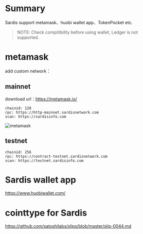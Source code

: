 # Summary

Sardis support metamask、huobi wallet app、TokenPocket etc.

> NOTE: Check compitibility before using wallet, Ledger is not supported.

# metamask

add custom network：

## mainnet

download url：https://metamask.io/

```
chainid: 128
rpc: https://http-mainnet.sardisnetwork.com
scan: https://sardisinfo.com
```

![metamask](../images/metamask2_en.png)

## testnet

```
chainid: 256
rpc: https://contract-testnet.sardisnetwork.com
scan: https://testnet.sardisinfo.com
```

# Sardis wallet app

https://www.huobiwallet.com/


# cointtype for Sardis

https://github.com/satoshilabs/slips/blob/master/slip-0044.md